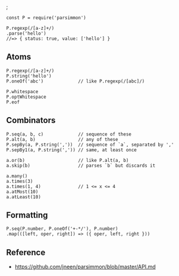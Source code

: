 ;

    const P = require('parsimmon')

    P.regexp(/[a-z]+/)
    .parse('hello')
    //=> { status: true, value: ['hello'] }

Atoms
-----

    P.regexp(/[a-z]+/)
    P.string('hello')
    P.oneOf('abc')             // like P.regexp(/[abc]/)

    P.whitespace
    P.optWhitespace
    P.eof

Combinators
-----------

    P.seq(a, b, c)             // sequence of these
    P.alt(a, b)                // any of these
    P.sepBy(a, P.string(','))  // sequence of `a`, separated by ','
    P.sepBy1(a, P.string(',')) // same, at least once

    a.or(b)                    // like P.alt(a, b)
    a.skip(b)                  // parses `b` but discards it

    a.many()
    a.times(3)
    a.times(1, 4)              // 1 <= x <= 4
    a.atMost(10)
    a.atLeast(10)

Formatting
----------

    P.seq(P.number, P.oneOf('+-*/'), P.number)
    .map(([left, oper, right]) => ({ oper, left, right }))

Reference
---------

-   <a href="https://github.com/jneen/parsimmon/blob/master/API.md" class="uri">https://github.com/jneen/parsimmon/blob/master/API.md</a>

